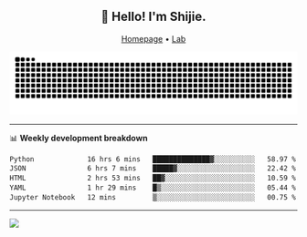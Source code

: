 <h2 align="center">👋 Hello! I'm Shijie.</h2>
<p align="center">
  <a href="https://xu-shi-jie.github.io"> Homepage</a> •
  <a href="https://onoda-lab.jp"> Lab </a>
</p>

![Snake animation](https://github.com/xu-shi-jie/xu-shi-jie/blob/output/github-snake.svg)


-------

📊 **Weekly development breakdown**
<!--START_SECTION:waka-->

```txt
Python             16 hrs 6 mins   ██████████████▓░░░░░░░░░░   58.97 %
JSON               6 hrs 7 mins    █████▓░░░░░░░░░░░░░░░░░░░   22.42 %
HTML               2 hrs 53 mins   ██▓░░░░░░░░░░░░░░░░░░░░░░   10.59 %
YAML               1 hr 29 mins    █▒░░░░░░░░░░░░░░░░░░░░░░░   05.44 %
Jupyter Notebook   12 mins         ▒░░░░░░░░░░░░░░░░░░░░░░░░   00.75 %
```

<!--END_SECTION:waka-->

-------
![](https://komarev.com/ghpvc/?username=xu-shi-jie&style=flat-square&color=blue) 
